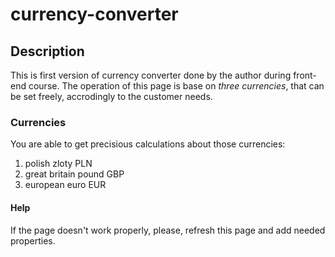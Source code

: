 # currency-converter
## Description
This is first version of currency converter done by the author during front-end course. The operation of this page is base on *three currencies*, that can be set freely, accrodingly to the customer needs.
### Currencies
You are able to get precisious calculations about those currencies:
1. polish zloty PLN
2. great britain pound GBP
3. european euro EUR
#### Help
If the page doesn't work properly, please, refresh this page and add needed properties.
